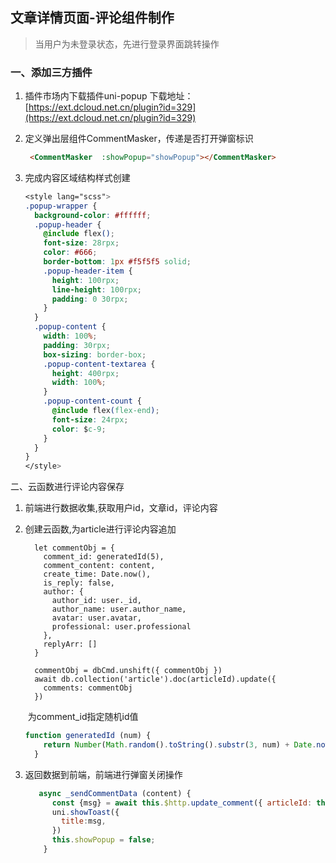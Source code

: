 ## 文章详情页面-评论组件制作



> 当用户为未登录状态，先进行登录界面跳转操作

### 一、添加三方插件

1. 插件市场内下载插件uni-popup 下载地址：[https://ext.dcloud.net.cn/plugin?id=329](https://ext.dcloud.net.cn/plugin?id=329)

2. 定义弹出层组件CommentMasker，传递是否打开弹窗标识

   ```html
    <CommentMasker  :showPopup="showPopup"></CommentMasker>
   ```

3. 完成内容区域结构样式创建

   ```css
   <style lang="scss">
   .popup-wrapper {
     background-color: #ffffff;
     .popup-header {
       @include flex();
       font-size: 28rpx;
       color: #666;
       border-bottom: 1px #f5f5f5 solid;
       .popup-header-item {
         height: 100rpx;
         line-height: 100rpx;
         padding: 0 30rpx;
       }
     }
     .popup-content {
       width: 100%;
       padding: 30rpx;
       box-sizing: border-box;
       .popup-content-textarea {
         height: 400rpx;
         width: 100%;
       }
       .popup-content-count {
         @include flex(flex-end);
         font-size: 24rpx;
         color: $c-9;
       }
     }
   }
   </style>
   ```

二、云函数进行评论内容保存

1. 前端进行数据收集,获取用户id，文章id，评论内容

2. 创建云函数,为article进行评论内容追加

   ```
     let commentObj = {
       comment_id: generatedId(5),
       comment_content: content,
       create_time: Date.now(),
       is_reply: false,
       author: {
         author_id: user._id,
         author_name: user.author_name,
         avatar: user.avatar,
         professional: user.professional
       },
       replyArr: []
     }
   
     commentObj = dbCmd.unshift({ commentObj })
     await db.collection('article').doc(articleId).update({
       comments: commentObj
     })
   ```

   ​		为comment_id指定随机id值

   ```js
   function generatedId (num) {
       return Number(Math.random().toString().substr(3, num) + Date.now()).toString(36)
     }
   ```

3. 返回数据到前端，前端进行弹窗关闭操作

   ```js
      async _sendCommentData (content) {
         const {msg} = await this.$http.update_comment({ articleId: this.articleData._id, userId: this.userInfo._id ,content})
         uni.showToast({
           title:msg,
         })
         this.showPopup = false;
       }
   ```

   

